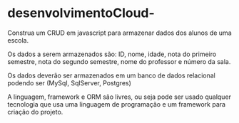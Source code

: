 # desenvolvimentoCloud-

Construa um CRUD em javascript para armazenar dados dos alunos de uma escola.

Os dados a serem armazenados são: ID, nome, idade, nota do primeiro semestre, nota do segundo semestre, nome do professor e número da sala.

Os dados deverão ser armazenados em um banco de dados relacional podendo ser (MySql, SqlServer, Postgres)

A linguagem, framework e ORM são livres, ou seja pode ser usado qualquer tecnologia que usa uma linguagem de programação e um framework para criação do projeto.
